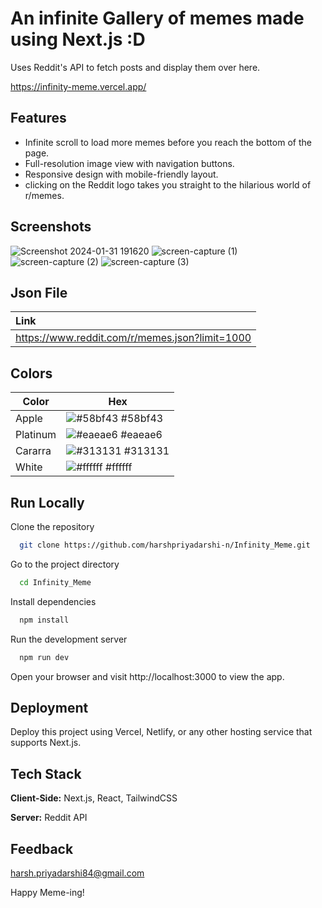 
# An infinite Gallery of memes made using Next.js :D

Uses Reddit's API to fetch posts and display them over here.

https://infinity-meme.vercel.app/


## Features
- Infinite scroll to load more memes before you reach the bottom of the page.
- Full-resolution image view with navigation buttons.
- Responsive design with mobile-friendly layout.
- clicking on the Reddit logo takes you straight to the hilarious world of r/memes.


## Screenshots

![Screenshot 2024-01-31 191620](https://github.com/harshpriyadarshi-n/Infinity_Meme/assets/99008122/b84e301f-091c-4dc1-9087-4a3f3a953509)
![screen-capture (1)](https://github.com/harshpriyadarshi-n/Infinity_Meme/assets/99008122/5c63e3a0-9fdd-4cf9-8d47-ae9b5088fcbf)
![screen-capture (2)](https://github.com/harshpriyadarshi-n/Infinity_Meme/assets/99008122/2d37bb59-c34f-47dc-ad31-aa9794bde263)
![screen-capture (3)](https://github.com/harshpriyadarshi-n/Infinity_Meme/assets/99008122/0752f3f4-43e3-4d18-824c-4d8582a8df5f)


## Json File

| Link                       |
| :------------------------- |
| https://www.reddit.com/r/memes.json?limit=1000 |

## Colors

| Color             | Hex                                                                |
| ----------------- | ------------------------------------------------------------------ |
| Apple | ![#58bf43](https://via.placeholder.com/10/58bf43?text=+) #58bf43 |
| Platinum | ![#eaeae6](https://via.placeholder.com/10/eaeae6?text=+) #eaeae6 |
| Cararra | ![#313131](https://via.placeholder.com/10/313131?text=+) #313131 |
| White | ![#ffffff](https://via.placeholder.com/10/ffffff?text=+) #ffffff |


## Run Locally

Clone the repository

```bash
  git clone https://github.com/harshpriyadarshi-n/Infinity_Meme.git
```

Go to the project directory

```bash
  cd Infinity_Meme
```

Install dependencies

```bash
  npm install
```

Run the development server

```bash
  npm run dev
```
Open your browser and visit http://localhost:3000 to view the app.
## Deployment

Deploy this project using Vercel, Netlify, or any other hosting service that supports Next.js.

## Tech Stack

**Client-Side:** Next.js, React, TailwindCSS

**Server:** Reddit API


## Feedback

harsh.priyadarshi84@gmail.com

Happy Meme-ing!
